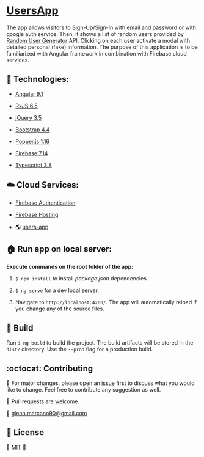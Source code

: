 # [UsersApp](https://users-app-276807.web.app/)

The app allows visitors to Sign-Up/Sign-In with email and password or with google auth service. Then, it shows a list of random users provided by [Random User Generator](https://randomuser.me/) API. Clicking on each user activate a modal with detailed personal (fake) information. The purpose of this application is to be familiarized with Angular framework in combination with Firebase cloud services.


## :dart:  Technologies:

* [Angular 9.1](https://angular.io/)

* [RxJS 6.5](https://rxjs-dev.firebaseapp.com/)

* [jQuery 3.5](https://jquery.com/)

* [Bootstrap 4.4](https://getbootstrap.com/)

* [Popper.js 1.16](https://popper.js.org/)

* [Firebase 7.14](https://firebase.google.com/)

* [Typescript 3.8](https://www.typescriptlang.org/)


## :cloud:  Cloud Services:

* [Firebase Authentication](https://firebase.google.com/docs/auth)

* [Firebase Hosting](https://firebase.google.com/docs/hosting)

* :earth_americas: [users-app](https://users-app-276807.web.app/)


## :house:  Run app on local server:

**Execute commands on the root folder of the app:**

1. `$ npm install` to install *package.json* dependencies.

2. `$ ng serve` for a dev local server.

3. Navigate to `http://localhost:4200/`. The app will automatically reload if you change any of the source files.


## :hammer:  Build

Run `$ ng build` to build the project. The build artifacts will be stored in the `dist/` directory. Use the `--prod` flag for a production build.


## :octocat:  Contributing

:wrench: For major changes, please open an [issue](https://guides.github.com/features/issues/) first to discuss what you would like to change. Feel free to contribute any suggestion as well.

:electric_plug: Pull requests are welcome. 

:email: glenn.marcano90@gmail.com


## :lock_with_ink_pen:  License
:space_invader: [MIT](https://choosealicense.com/licenses/mit/) :space_invader: